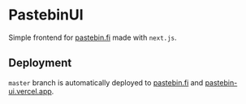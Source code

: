 # PastebinUI

Simple frontend for [pastebin.fi](https://pastebin.fi) made with `next.js`.

## Deployment

`master` branch is automatically deployed to [pastebin.fi](https://pastebin.fi/) and [pastebin-ui.vercel.app](https://pastebin-ui.vercel.app/).